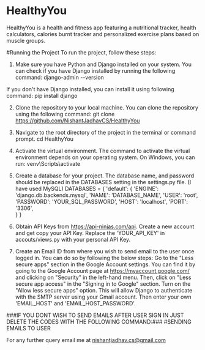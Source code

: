 # HealthyYou
HealthyYou is a health and fitness app featuring a nutritional tracker, health calculators, calories burnt tracker and personalized exercise plans based on muscle groups.

#Running the Project
To run the project, follow these steps:

1. Make sure you have Python and Django installed on your system. You can check if you have Django installed by running the following command:
django-admin --version

If you don't have Django installed, you can install it using following command:
pip install django

2. Clone the repository to your local machine. You can clone the repository using the following command:
git clone https://github.com/NishantJadhavCS/HealthyYou

3. Navigate to the root directory of the project in the terminal or command prompt.
cd HealthyYou

4. Activate the virtual environment. The command to activate the virtual environment depends on your operating system. On Windows, you can run:
venv\Scripts\activate

5. Create a database for your project. The database name, and password should be replaced in the DATABASES setting in the settings.py file. (I have used MySQL)
DATABASES = {
    'default': {
        'ENGINE': 'django.db.backends.mysql',
        'NAME': 'DATABASE_NAME',
        'USER': 'root',
        'PASSWORD': 'YOUR_SQL_PASSWORD',
        'HOST': 'localhost', 
        'PORT': '3306',  
    }
}
6. Obtain API Keys from https://api-ninjas.com/api. Create a new account and get copy your API Key.
Replace the 'YOUR_API_KEY' in accouts/views.py with your personal API Key.

7. Create an Email ID from where you wish to send email to the user once logged in. You can do so by following the below steps:
Go to the "Less secure apps" section in the Google Account settings. You can find it by going to the Google Account page at https://myaccount.google.com/ and clicking on "Security" in the left-hand menu. Then, click on "Less secure app access" in the "Signing in to Google" section.
Turn on the "Allow less secure apps" option. This will allow Django to authenticate with the SMTP server using your Gmail account.
Then enter your own 'EMAIL_HOST' and 'EMAIL_HOST_PASSWORD'.

###IF YOU DONT WISH TO SEND EMAILS AFTER USER SIGN IN JUST DELETE THE CODES WITH THE FOLLOWING COMMAND:###
#SENDING EMAILS TO USER

For any further query email me at nishantjadhav.cs@gmail.com
